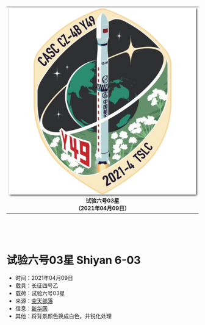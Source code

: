 
<table border="0" width=550px align="center" style="margin-bottom: 100px;">
  <tr>
  <td align="center" width=500px><img align="center" width=500px style=" box-shadow:2px 2px 5px #333333;" src="20210409.png" /></td>
  </tr>
  <tr>
  <td align="center"><b> 试验六号03星 <br>（2021年04月09日）</b></td>
  </tr>
</table>


# **试验六号03星** Shiyan 6-03

* 时间：2021年04月09日
* 载具：长征四号乙
* 载荷：试验六号03星
* 来源：[空天部落](https://weibo.com/7329022844/Ka4M8dZId) 
* 信息：[新华网](http://www.xinhuanet.com/mil/2021-04/09/c_1211103577.htm) 
* 其他：将背景颜色换成白色，并锐化处理

